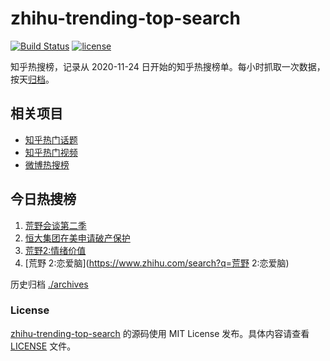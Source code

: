 # zhihu-trending-top-search

[![Build Status](https://github.com/justjavac/zhihu-trending-top-search/workflows/ci/badge.svg?branch=main)](https://github.com/justjavac/zhihu-trending-top-search/actions)
[![license](https://img.shields.io/github/license/justjavac/zhihu-trending-top-search)](https://github.com/justjavac/zhihu-trending-top-search/blob/main/LICENSE)

知乎热搜榜，记录从 2020-11-24
日开始的知乎热搜榜单。每小时抓取一次数据，按天[归档](./archives)。

## 相关项目

- [知乎热门话题](https://github.com/justjavac/zhihu-trending-hot-questions)
- [知乎热门视频](https://github.com/justjavac/zhihu-trending-hot-video)
- [微博热搜榜](https://github.com/justjavac/weibo-trending-hot-search)

## 今日热搜榜

<!-- BEGIN -->
<!-- 最后更新时间 Fri Aug 18 2023 11:11:30 GMT+0800 (China Standard Time) -->

1. [荒野会谈第二季](https://www.zhihu.com/search?q=荒野会谈第二季)
1. [恒大集团在美申请破产保护](https://www.zhihu.com/search?q=恒大集团在美申请破产保护)
1. [荒野2:情绪价值](https://www.zhihu.com/search?q=荒野2:情绪价值)
1. [荒野 2:恋爱脑](https://www.zhihu.com/search?q=荒野 2:恋爱脑)

<!-- END -->

历史归档 [./archives](./archives)

### License

[zhihu-trending-top-search](https://github.com/justjavac/zhihu-trending-top-search)
的源码使用 MIT License 发布。具体内容请查看 [LICENSE](./LICENSE) 文件。

